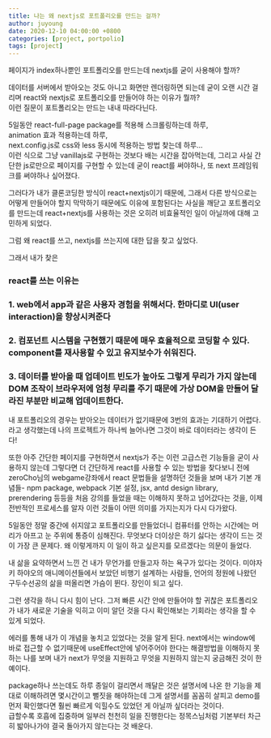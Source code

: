 ```yaml
---
title: 나는 왜 nextjs로 포트폴리오를 만드는 걸까?
author: juyoung
date: 2020-12-10 04:00:00 +0800
categories: [project, portpolio]
tags: [project]
---
```


페이지가 index하나뿐인 포트폴리오를 만드는데 nextjs를 굳이 사용해야 할까?  
 
데이터를 서버에서 받아오는 것도 아니고 화면만 렌더링하면 되는데 굳이 오랜 시간 걸리며 react와 nextjs로 포트폴리오를 만들어야 하는 이유가 뭘까?  
이런 질문이 포트폴리오는 만드는 내내 따라다닌다.

5일동안 react-full-page package를 적용해 스크롤링하는데 하루,  
animation 효과 적용하는데 하루,  
next.config.js로 css와 less 동시에 적용하는 방법 찾는데 하루...  
이런 식으로 그냥 vanillajs로 구현하는 것보다 배는 시간을 잡아먹는데, 그리고 사실 간단한 js로만으로 페이지를 구현할 수 있는데 굳이 react를 써야하나, 또 next 프레임워크를 써야하나 싶어졌다.  

그러다가 내가 클론코딩한 방식이 react+nextjs이기 때문에, 그래서 다른 방식으로는 어떻게 만들어야 할지 막막하기 때문에도 이유에 포함된다는 사실을 깨닫고 포트폴리오를 만드는데 react+nextjs를 사용하는 것은 오히려 비효율적인 일이 아닐까에 대해 고민하게 되었다.  

그럼 왜 react를 쓰고, nextjs를 쓰는지에 대한 답을 찾고 싶었다.  

그래서 내가 찾은 
### react를 쓰는 이유는
### 1. web에서 app과 같은 사용자 경험을 위해서다. 한마디로 UI(user interaction)을 향상시켜준다
### 2. 컴포넌트 시스템을 구현했기 때문에 매우 효율적으로 코딩할 수 있다. component를 재사용할 수 있고 유지보수가 쉬워진다. 
### 3. 데이터를 받아올 때 업데이트 빈도가 높아도 그렇게 무리가 가지 않는데 DOM 조작이 브라우저에 엄청 무리를 주기 때문에 가상 DOM을 만들어 달라진 부분만 비교해 업데이트한다.

내 포트폴리오의 경우는 받아오는 데이터가 없기때문에 3번의 효과는 기대하기 어렵다.  
라고 생각했는데 나의 프로젝트가 하나씩 늘어나면 그것이 바로 데이터라는 생각이 든다!  

또한 아주 간단한 페이지를 구현하면서 nextjs가 주는 이런 고급스런 기능들을 굳이 사용하지 않는데 그렇다면 더 간단하게 react를 사용할 수 있는 방법을 찾다보니 전에 zeroCho님의 webgame강좌에서 react 문법들을 설명하던 것들을 보며 내가 기본 개념들- npm package, webpack 기본 설정, jsx, antd design library, prerendering 등등을 처음 강의를 들었을 때는 이해하지 못하고 넘어갔다는 것을, 이제 전반적인 프로세스를 알자 이런 것들이 어떤 의미를 가지는지가 다시 다가왔다.  

5일동안 정말 중간에 쉬지않고 포트폴리오를 만들었더니 컴퓨터를 안하는 시간에는 머리가 아프고 눈 주위에 통증이 심해진다. 무엇보다 더이상은 하기 싫다는 생각이 드는 것이 가장 큰 문제다. 왜 이렇게까지 이 일이 하고 싶은지를 모르겠다는 의문이 들었다.  

내 삶을 요약하면서 느낀 건 내가 무언가를 만들고자 하는 욕구가 있다는 것이다.
미야자키 하야오의 애니메이션들에서 보았던 비행기 설계하는 사람들, 언어의 정원에 나왔던 구두수선공의 삶을 떠올리면 가슴이 뛴다. 장인이 되고 싶다.  

그런 생각을 하니 다시 힘이 난다. 그저 빠른 시간 안에 만들어야 할 귀찮은 포트폴리오가 내가 새로운 기술을 익히고 이미 알던 것을 다시 확인해보는 기회라는 생각을 할 수 있게 되었다.  

에러를 통해 내가 이 개념을 놓치고 있었다는 것을 알게 된다. next에서는 window에 바로 접근할 수 없기때문에 useEffect안에 넣어주어야 한다는 해결방법을 이해하지 못하는 나를 보며 내가 next가 무엇을 지원하고 무엇을 지원하지 않는지 궁금해진 것이 한 예이다.  

package하나 쓰는데도 하루 종일이 걸리면서 깨달은 것은 설명서에 나온 한 기능을 제대로 이해하려면 몇시간이고 뻘짓을 해야하는데 그게 설명서를 꼼꼼히 살피고 demo를 먼저 확인했다면 훨씬 빠르게 익힐수도 있었던 게 아닐까 싶더라는 것이다.  
급할수록 호흡에 집중하며 일부러 천천히 일을 진행한다는 정목스님처럼 기본부터 차근히 밟아나가야 결국 돌아가지 않는다는 것 배운다.